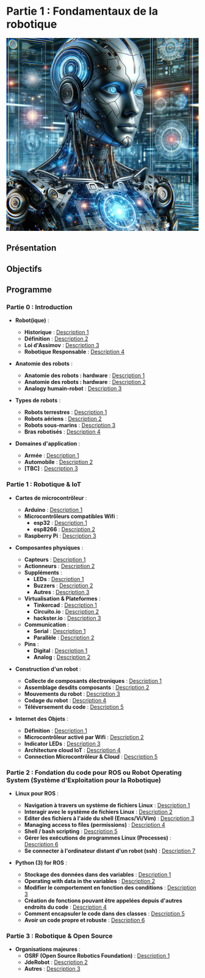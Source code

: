 # Partie 1 : Fondamentaux de la robotique

![Couverture Robotics 101](images/roboticsCoverImage.png)

## Présentation

## Objectifs

## Programme

### Partie 0 : Introduction
- **Robot(ique)** :
  - **Historique** : [Description 1](#)
  - **Définition** : [Description 2](#)
  - **Loi d'Assimov** : [Description 3](#)
  - **Robotique Responsable** : [Description 4](#)
 
- **Anatomie des robots** :
  - **Anatomie des robots : hardware** : [Description 1](#)
  - **Anatomie des robots : hardware** : [Description 2](#)
  - **Analogy humain-robot** : [Description 3](#)
 
- **Types de robots** :
  - **Robots terrestres** : [Description 1](#)
  - **Robots aériens** : [Description 2](#)
  - **Robots sous-marins** : [Description 3](#)
  - **Bras robotisés** : [Description 4](#)
 
- **Domaines d'application** :
  - **Armée** : [Description 1](#)
  - **Automobile** : [Description 2](#)
  - **[TBC]** : [Description 3](#)
 
### Partie 1 : Robotique & IoT
- **Cartes de microcontrôleur** :
  - **Arduino** : [Description 1](#)
  - **Microcontrôleurs compatibles Wifi** :
    - **esp32** : [Description 1](#)
    - **esp8266** : [Description 2](#)
  - **Raspberry Pi** : [Description 3](#)
 
- **Composantes physiques** :
  - **Capteurs** : [Description 1](#)
  - **Actionneurs** : [Description 2](#)
  - **Suppléments** :
    - **LEDs** : [Description 1](#)
    - **Buzzers** : [Description 2](#)
    - **Autres** : [Description 3](#)
  - **Virtualisation & Plateformes** :
    - **Tinkercad** : [Description 1](#)
    - **Circuito.io** : [Description 2](#)
    - **hackster.io** : [Description 3](#)
  - **Communication** :
    - **Serial** : [Description 1](#)
    - **Parallèle** : [Description 2](#)
  - **Pins** :
    - **Digital** : [Description 1](#)
    - **Analog** : [Description 2](#)
   
- **Construction d'un robot** :
  - **Collecte de composants électroniques** : [Description 1](#)
  - **Assemblage desdits composants** : [Description 2](#)
  - **Mouvements du robot** : [Description 3](#)
  - **Codage du robot** : [Description 4](#)
  - **Téléversement du code** : [Description 5](#)
 
- **Internet des Objets** :
  - **Définition** : [Description 1](#)
  - **Microcontrôleur activé par Wifi** : [Description 2](#)
  - **Indicator LEDs** : [Description 3](#)
  - **Architecture cloud IoT** : [Description 4](#)
  - **Connection Microcontrôleur & Cloud** : [Description 5](#)
 
### Partie 2 : Fondation du code pour ROS ou Robot Operating System (Système d'Exploitation pour la Robotique)
- **Linux pour ROS** :
  - **Navigation à travers un système de fichiers Linux** : [Description 1](#)
  - **Interagir avec le système de fichiers Linux** : [Description 2](#)
  - **Editer des fichiers à l'aide du shell (Emacs/Vi/Vim)** : [Description 3](#)
  - **Managing access to files (permissions)** : [Description 4](#)
  - **Shell / bash scripting** : [Description 5](#)
  - **Gérer les exécutions de programmes Linux (Processes)** : [Description 6](#)
  - **Se connecter à l'ordinateur distant d'un robot (ssh)** : [Description 7](#)
 
- **Python (3) for ROS** :
  - **Stockage des données dans des variables** : [Description 1](#)
  - **Operating with data in the variables** : [Description 2](#)
  - **Modifier le comportement en fonction des conditions** : [Description 3](#)
  - **Création de fonctions pouvant être appelées depuis d'autres endroits du code** : [Description 4](#)
  - **Comment encapsuler le code dans des classes** : [Description 5](#)
  - **Avoir un code propre et robuste** : [Description 6](#)
 
### Partie 3 : Robotique & Open Source
- **Organisations majeures** :
  - **OSRF (Open Source Robotics Foundation)** : [Description 1](#)
  - **JdeRobot** : [Description 2](#)
  - **Autres** : [Description 3](#)
